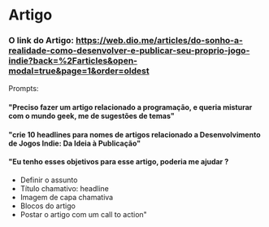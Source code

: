 # Artigo
### O link do Artigo: https://web.dio.me/articles/do-sonho-a-realidade-como-desenvolver-e-publicar-seu-proprio-jogo-indie?back=%2Farticles&open-modal=true&page=1&order=oldest
Prompts:
#### "Preciso fazer um artigo relacionado a programação, e queria misturar com o mundo geek, me de sugestões de temas"
#### "crie 10 headlines para nomes de artigos relacionado a Desenvolvimento de Jogos Indie: Da Ideia à Publicação"
#### "Eu tenho esses objetivos para esse artigo, poderia me ajudar ?
- Definir o assunto
- Título chamativo: headline
- Imagem de capa chamativa
- Blocos do artigo
- Postar o artigo com um call to action"
